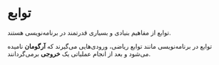 # توابع

توابع از مفاهیم بنیادی و بسیاری قدرتمند در برنامه‌نویسی هستند.

توابع در برنامه‌نویسی مانند توابع ریاضی، ورودی‌هایی می‌گیرند که **آرگومان** نامیده می‌شود و بعد از انجام عملیاتی یک **خروجی** بر‌می‌گردانند.

